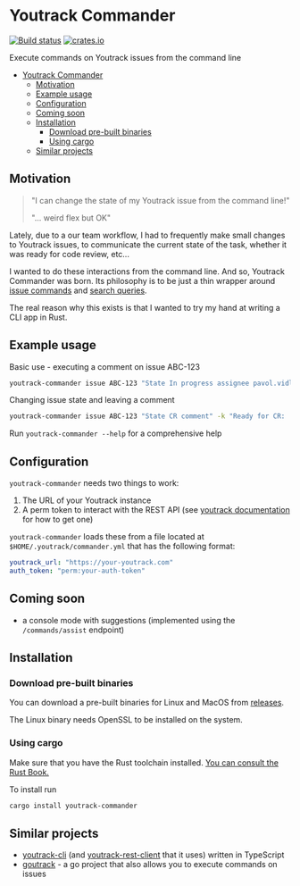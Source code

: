 # Youtrack Commander

[![Build status](https://github.com/pvid/youtrack-commander/workflows/CI/badge.svg)](https://github.com/pvid/youtrack-commander/actions?query=workflow%3ACI+branch%3Amaster)
[![crates.io](https://img.shields.io/crates/v/youtrack-commander.svg)](https://crates.io/crates/youtrack-commander)

Execute commands on Youtrack issues from the command line

- [Youtrack Commander](#youtrack-commander)
  - [Motivation](#motivation)
  - [Example usage](#example-usage)
  - [Configuration](#configuration)
  - [Coming soon](#coming-soon)
  - [Installation](#installation)
    - [Download pre-built binaries](#download-pre-built-binaries)
    - [Using cargo](#using-cargo)
  - [Similar projects](#similar-projects)

## Motivation

> "I can change the state of my Youtrack issue from the command line!"
>
> "... weird flex but OK"

Lately, due to a our team workflow, I had to frequently make small
changes to Youtrack issues, to communicate the current state of the task, whether it was
ready for code review, etc...

I wanted to do these interactions from the command line. And so, Youtrack Commander was born.
Its philosophy is to be just a thin wrapper around [issue commands](https://www.jetbrains.com/help/youtrack/incloud/Commands.html) and [search queries](https://www.jetbrains.com/help/youtrack/incloud/Search-for-Issues.html).

The real reason why this exists is that I wanted to try my hand at writing a CLI app
in Rust.

## Example usage

Basic use - executing a comment on issue ABC-123

```bash
youtrack-commander issue ABC-123 "State In progress assignee pavol.vidlicka"
```

Changing issue state and leaving a comment

```bash
youtrack-commander issue ABC-123 "State CR comment" -k "Ready for CR: ..."
```

Run `youtrack-commander --help` for a comprehensive help

## Configuration

`youtrack-commander` needs two things to work:

1. The URL of your Youtrack instance
2. A perm token to interact with the REST API (see [youtrack documentation](https://www.jetbrains.com/help/youtrack/standalone/Manage-Permanent-Token.html) for how to get one)

`youtrack-commander` loads these from a file located at `$HOME/.youtrack/commander.yml`
that has the following format:

```yaml
youtrack_url: "https://your-youtrack.com"
auth_token: "perm:your-auth-token"
```

## Coming soon

- a console mode with suggestions (implemented using the `/commands/assist` endpoint)

## Installation

### Download pre-built binaries

You can download a pre-built binaries for Linux and MacOS from [releases](https://github.com/pvid/youtrack-commander/releases).

The Linux binary needs OpenSSL to be installed on the system.

### Using cargo

Make sure that you have the Rust toolchain installed. [You can consult the Rust Book.](https://doc.rust-lang.org/book/ch01-01-installation.html)

To install run

```bash
cargo install youtrack-commander
```

## Similar projects

- [youtrack-cli](https://github.com/shanehofstetter/youtrack-cli) (and [youtrack-rest-client](https://github.com/shanehofstetter/youtrack-rest-client) that it uses) written in TypeScript
- [goutrack](https://github.com/codegoalie/goutrack) - a go project that also allows you to execute commands on issues
